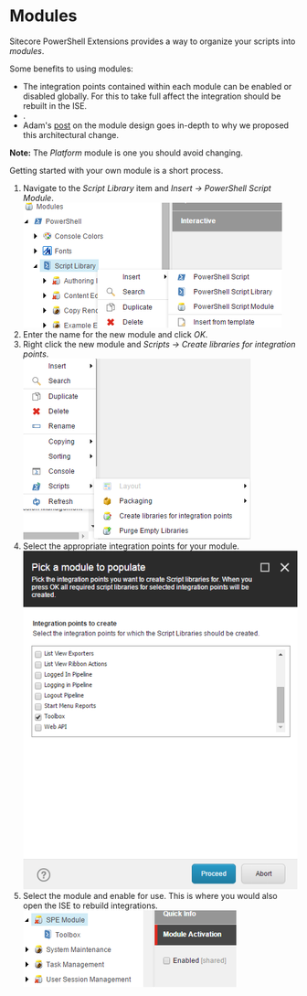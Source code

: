 # Modules

Sitecore PowerShell Extensions provides a way to organize your scripts into *modules*. 

Some benefits to using modules:
* The integration points contained within each module can be enabled or disabled globally. For this to take full affect the integration should be rebuilt in the ISE.
* .
* Adam's [post][1] on the module design goes in-depth to why we proposed this architectural change.

**Note:** The *Platform* module is one you should avoid changing.

Getting started with your own module is a short process.

1. Navigate to the *Script Library* item and *Insert -> PowerShell Script Module*.
![New Module](images/screenshots/library-createnewmodule.png)
2. Enter the name for the new module and click *OK*.
3. Right click the new module and *Scripts -> Create libraries for integration points*.  
![Integration Points](images/screenshots/module-createlibraries.png)
4. Select the appropriate integration points for your module.  
![Integration Point Libraries](images/screenshots/module-createtoolboxlibrary.png)
5. Select the module and enable for use. This is where you would also open the ISE to rebuild integrations.  
![Module Activation](images/screenshots/module-activationdisabled.png)


[1]: http://blog.najmanowicz.com/2014/11/01/sitecore-powershell-extensions-3-0-modules-proposal/